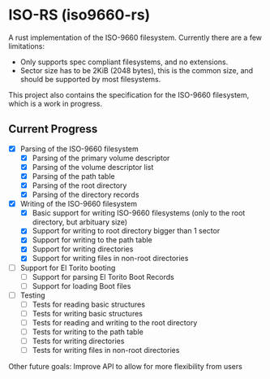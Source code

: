 # ISO-RS (iso9660-rs)

A rust implementation of the ISO-9660 filesystem.
Currently there are a few limitations:

- Only supports spec compliant filesystems, and no extensions.
- Sector size has to be 2KiB (2048 bytes), this is the common size, and should be supported by most filesystems.

This project also contains the specification for the ISO-9660 filesystem, which is a work in progress.

## Current Progress

- [x] Parsing of the ISO-9660 filesystem
    - [x] Parsing of the primary volume descriptor
    - [x] Parsing of the volume descriptor list
    - [x] Parsing of the path table
    - [x] Parsing of the root directory
    - [x] Parsing of the directory records
- [x] Writing of the ISO-9660 filesystem
    - [x] Basic support for writing ISO-9660 filesystems (only to the root directory, but arbituary size)
    - [x] Support for writing to root directory bigger than 1 sector
    - [x] Support for writing to the path table
    - [x] Support for writing directories
    - [x] Support for writing files in non-root directories
- [ ] Support for El Torito booting
   - [ ] Support for parsing El Torito Boot Records
   - [ ] Support for loading Boot files
- [ ] Testing   
    - [ ] Tests for reading basic structures
    - [ ] Tests for writing basic structures
    - [ ] Tests for reading and writing to the root directory
    - [ ] Tests for writing to the path table
    - [ ] Tests for writing directories
    - [ ] Tests for writing files in non-root directories

Other future goals:
Improve API to allow for more flexibility from users

